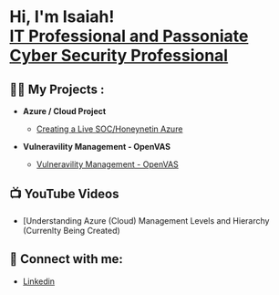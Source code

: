 <h1>Hi, I'm Isaiah! <br/> <a href="[https://github.com/isaiah1515]">IT Professional and Passoniate Cyber Security Professional </a>

<h2>👨‍💻 My Projects :</h2>

- <b>Azure / Cloud Project </b>
  - [Creating a Live SOC/Honeynetin Azure](https://github.com/isaiah1515/Cloud-SOC)
    
 
- <b>Vulneravility Management - OpenVAS </b>
  - [Vulneravility Management - OpenVAS](https://github.com/isaiah1515/Vulnerability-Management)
 
<h2>📺 YouTube Videos</h2>

- [Understanding Azure (Cloud) Management Levels and Hierarchy (Currenlty Being Created)
<h2> 🤳 Connect with me:</h2>

  -  [Linkedin](https://www.linkedin.com/in/isaiah-jarvis1515/)
